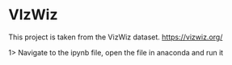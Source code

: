 # VIzWiz
This project is taken from the VizWiz dataset. https://vizwiz.org/

1> Navigate to the ipynb file, open the file in anaconda and run it
